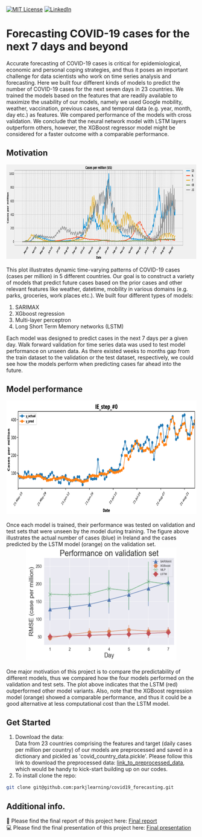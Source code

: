 <!-- PROJECT SHIELDS -->
[![MIT License][license-shield]][license-url]
[![LinkedIn][linkedin-shield]][linkedin-url]

# Forecasting COVID-19 cases for the next 7 days and beyond
Accurate forecasting of COVID-19 cases is critical for epidemiological, economic and personal coping strategies, and thus it poses an important challenge for data scientists who work on time series analysis and forecasting. Here we built four different kinds of models to predict the number of COVID-19 cases for the next 
seven days in 23 countries. We trained the models based on the features that are readily available to maximize the usability of our models, namely we used Google mobility, weather, vaccination, previous cases, and temporal data (e.g. year, month, day etc.) as features. We compared performance of the models with cross validation. We conclude that the neural network model with LSTM layers outperform others, however, the XGBoost regressor model might be considered for a faster outcome with a comparable performance. 

## Motivation
<div align="center">
<a href="https://github.com/parkjlearning/covid19_forecasting/blob/main/Final_report_forecasting_COVID-19_cases.pdf">
<img src="https://github.com/parkjlearning/covid19_forecasting/blob/main/snapshots/covid19_cases_in_5_countries.png" alt="covid19 cases in 5 countries" style="width:800px;height:250px;"></a>
<div align="left">
<br>This plot illustrates dynamic time-varying patterns of COVID-19 cases (cases per million) in 5 different countries. Our goal is to construct a variety of 
models that predict future cases based on the prior cases and other relevant features like weather, datetime, mobility in various domains (e.g. parks, groceries, work places etc.). We built four different types of models: 

 1. SARIMAX 
 2. XGboost regression 
 3. Multi-layer perceptron 
 4. Long Short Term Memory networks (LSTM) 

Each model was designed to predict cases in the next 7 days per a given day. Walk forward validation for time series data was used to test model 
performance on unseen data. As there existed weeks to months gap from the train dataset to the validation or the test dataset, respectively, we could see how 
the models perform when predicting cases far ahead into the future.<br/>

## Model performance
<div align="center">
<a href="https://github.com/parkjlearning/covid19_forecasting/blob/main/Final_report_forecasting_COVID-19_cases.pdf">
<img src="https://github.com/parkjlearning/covid19_forecasting/blob/main/snapshots/model_perform_val_IE.png" style="width:800px;height:300px;"></a>
<div align="left">
<br>Once each model is trained, their performance was tested on validation and test sets that were unseen by the model during training. The figure above illustrates the actual number of cases (blue) in Ireland and the cases predicted by the LSTM model (orange) on the validation set.<br/>  
<div align="center">
<a href="https://github.com/parkjlearning/covid19_forecasting/blob/main/Final_report_forecasting_COVID-19_cases.pdf">
<img src="https://github.com/parkjlearning/covid19_forecasting/blob/main/snapshots/model_comparison.png" style="width:400px;height:300px;"></a>
<div align="left">
<br>One major motivation of this project is to compare the predictability of different models, thus we compared how the four models performed on the validation and test sets. The plot above indicates that the LSTM (red) outperformed other model variants. Also, note that the XGBoost regression model (orange) showed a comparable performance, and thus it could be a good alternative at less computational cost than the LSTM model.<br/>

## Get Started
1. Download the data:    
Data from 23 countries comprising the features and target (daily cases per million per country) of our models are preprocessed and saved in a dictionary and   pickled as 'covid_country_data.pickle'. Please follow this link to download the preprocessed data: [link_to_preprocessed_data](https://drive.google.com/file/d/143kFTTcsRNak69rHZMPf0RBxFParhxZU/view), which would be handy to kick-start building up on our codes. 
2. To install clone the repo: 
```sh
git clone git@github.com:parkjlearning/covid19_forecasting.git
```

## Additional info.
:page_facing_up: Please find the final report of this project here: [Final report](https://github.com/parkjlearning/covid19_forecasting/blob/main/Final_report_forecasting_COVID-19_cases.pdf)  
:computer: Please find the final presentation of this project here: [Final presentation](https://github.com/parkjlearning/covid19_forecasting/blob/main/Presentation_forecasting_COVID-19_cases.pdf)
 
<!-- MARKDOWN LINKS & IMAGES -->
[license-shield]: https://img.shields.io/github/license/othneildrew/Best-README-Template.svg?style=for-the-badge
[license-url]: https://github.com/parkjlearning/covid19_forecasting/blob/main/LICENSE.txt
[linkedin-shield]: https://img.shields.io/badge/-LinkedIn-black.svg?style=for-the-badge&logo=linkedin&colorB=555
[linkedin-url]: https://linkedin.com/in/juncholpark
